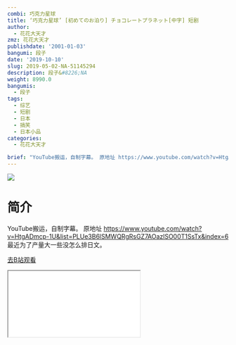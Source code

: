```yaml
---
combi: 巧克力星球
title: ‘巧克力星球’ [初めてのお泊り] チョコレートプラネット[中字] 短剧
author:
  - 花花大天才
zmz: 花花大天才
publishdate: '2001-01-03'
bangumi: 段子
date: '2019-10-10'
slug: 2019-05-02-NA-51145294
description: 段子&#8226;NA
weight: 8990.0
bangumis:
  - 段子
tags:
  - 综艺
  - 短剧
  - 日本
  - 搞笑
  - 日本小品
categories:
  - 花花大天才

brief: "YouTube搬运，自制字幕。 原地址 https://www.youtube.com/watch?v=HtgADmcp-1U&list=PLUe3B6lSMWQRgRsGZ7AOazlSO00T1SsTx&index=6 最近为了产量大一些没怎么排日文。"
---
```

![](https://raw.githubusercontent.com/tcgriffith/owaraisite/master/static/tmpimg/e5d13418d80e6ec216aaf4bcd1b68c3a53e78d86.jpg.480.jpg)
# 简介  
YouTube搬运，自制字幕。
原地址  https://www.youtube.com/watch?v=HtgADmcp-1U&list=PLUe3B6lSMWQRgRsGZ7AOazlSO00T1SsTx&index=6
最近为了产量大一些没怎么排日文。  

[去B站观看](https://www.bilibili.com/video/av51145294/)
<div class ="resp-container"><iframe class="testiframe" src="//player.bilibili.com/player.html?aid=51145294"", scrolling="no", allowfullscreen="true" > </iframe></div> 
